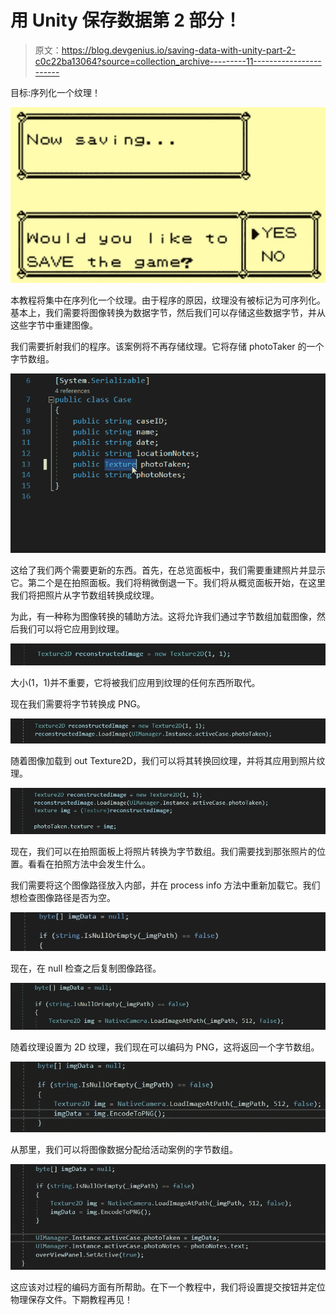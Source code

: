 # 用 Unity 保存数据第 2 部分！

> 原文：<https://blog.devgenius.io/saving-data-with-unity-part-2-c0c22ba13064?source=collection_archive---------11----------------------->

目标:序列化一个纹理！

![](img/597a8f30a0207a432679c5cb15691d1e.png)

本教程将集中在序列化一个纹理。由于程序的原因，纹理没有被标记为可序列化。基本上，我们需要将图像转换为数据字节，然后我们可以存储这些数据字节，并从这些字节中重建图像。

我们需要折射我们的程序。该案例将不再存储纹理。它将存储 photoTaker 的一个字节数组。

![](img/88ddb8eb9914092b5f2290743d330c56.png)

这给了我们两个需要更新的东西。首先，在总览面板中，我们需要重建照片并显示它。第二个是在拍照面板。我们将稍微倒退一下。我们将从概览面板开始，在这里我们将把照片从字节数组转换成纹理。

为此，有一种称为图像转换的辅助方法。这将允许我们通过字节数组加载图像，然后我们可以将它应用到纹理。

![](img/9bb8c4dbf0f9d0712aee5e0d963ce76e.png)

大小(1，1)并不重要，它将被我们应用到纹理的任何东西所取代。

现在我们需要将字节转换成 PNG。

![](img/66c9c6c1289b06cce76352147fb3dbae.png)

随着图像加载到 out Texture2D，我们可以将其转换回纹理，并将其应用到照片纹理。

![](img/2f8382ab640adcca3ee4d870bdf79c84.png)

现在，我们可以在拍照面板上将照片转换为字节数组。我们需要找到那张照片的位置。看看在拍照方法中会发生什么。

我们需要将这个图像路径放入内部，并在 process info 方法中重新加载它。我们想检查图像路径是否为空。

![](img/7cd3463dc9b16f44096d1cab531ca83f.png)

现在，在 null 检查之后复制图像路径。

![](img/960374a63fdf1f50bc11915698aaba4c.png)

随着纹理设置为 2D 纹理，我们现在可以编码为 PNG，这将返回一个字节数组。

![](img/68071b684afe80c9de5697281cb88542.png)

从那里，我们可以将图像数据分配给活动案例的字节数组。

![](img/bed29636ca374863d2370121498a4850.png)

这应该对过程的编码方面有所帮助。在下一个教程中，我们将设置提交按钮并定位物理保存文件。下期教程再见！